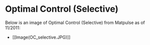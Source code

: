 # Optimal Control (Selective)
Below is an image of Optimal Control (Selective) from Matpulse as of 11/2011:

* [[Image(OC_selective.JPG)]]
